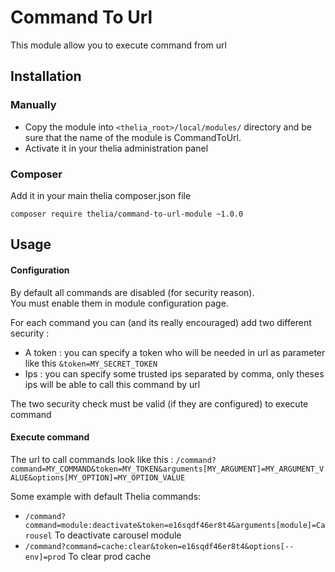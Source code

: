 # Command To Url

This module allow you to execute command from url

## Installation

### Manually

* Copy the module into ```<thelia_root>/local/modules/``` directory and be sure that the name of the module is CommandToUrl.
* Activate it in your thelia administration panel

### Composer

Add it in your main thelia composer.json file

```
composer require thelia/command-to-url-module ~1.0.0
```

## Usage

#### Configuration
By default all commands are disabled (for security reason).  
You must enable them in module configuration page.

For each command you can (and its really encouraged) add two different security :
- A token : you can specify a token who will be needed in url as parameter like this `&token=MY_SECRET_TOKEN`
- Ips : you can specify some trusted ips separated by comma, only theses ips will be able to call this command by url

The two security check must be valid (if they are configured) to execute command

#### Execute command

The url to call commands look like this :
`/command?command=MY_COMMAND&token=MY_TOKEN&arguments[MY_ARGUMENT]=MY_ARGUMENT_VALUE&options[MY_OPTION]=MY_OPTION_VALUE`

Some example with default Thelia commands:
- `/command?command=module:deactivate&token=e16sqdf46er8t4&arguments[module]=Carousel` To deactivate carousel module
- `/command?command=cache:clear&token=e16sqdf46er8t4&options[--env]=prod` To clear prod cache


